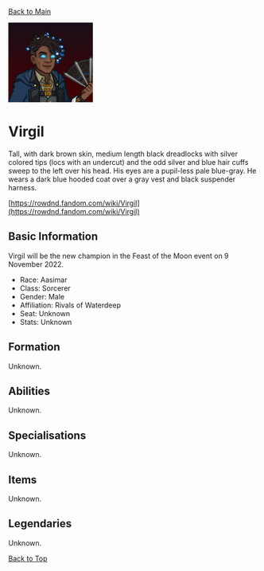 [Back to Main](index.md)

![Profile Picture](images/profile_virgil.png)
# Virgil
Tall, with dark brown skin, medium length black dreadlocks with silver colored tips (locs with an undercut) and the odd silver and blue hair cuffs sweep to the left over his head. His eyes are a pupil-less pale blue-gray. He wears a dark blue hooded coat over a gray vest and black suspender harness.

[https://rowdnd.fandom.com/wiki/Virgil](https://rowdnd.fandom.com/wiki/Virgil)

## Basic Information
Virgil will be the new champion in the Feast of the Moon event on 9 November 2022.

* Race: Aasimar
* Class: Sorcerer
* Gender: Male
* Affiliation: Rivals of Waterdeep
* Seat: Unknown
* Stats: Unknown

## Formation
Unknown.
<!-- Uncomment once formation is available. -->
<!-- ![Formation Layout](images/formation_virgil.png) -->

## Abilities
Unknown.

## Specialisations
Unknown.

## Items
Unknown.

## Legendaries
Unknown.

[Back to Top](#top)